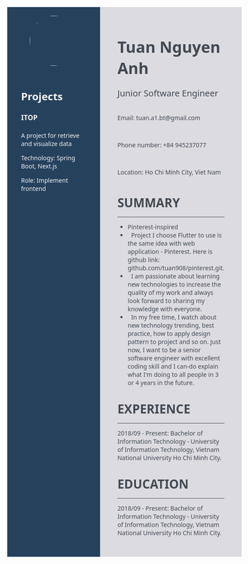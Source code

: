 <div style="font-family:'Noto Sans', sans-serif;color:#f3f3f3;display:flex;">
<div style="width: 30%;background-color:#26415c;padding: 0 2rem;">
<div style="display:flex;justify-content:center;align-items:center;padding: 20px;"><img src="./1328740.png" style="width:116px;height:116px;border-radius:50%;"></div>
<h1 style="font-size:24px;width: 100%">Projects</h1>
<div style="width:100%">
<h4 style="font-size: 16px">ITOP</h4>
<p style="width:100%">A project for retrieve and visualize data</p>
<p>Technology: Spring Boot, Next.js</p>
<p>Role: Implement frontend</p>
</div>
</div>
<div style="background-color:#dcdbe0;color:#424952;padding: 2rem 2.5rem;">

<div>
<p style="font-size:2.25rem;border:none;font-weight:bold;">Tuan Nguyen Anh</p>
<p style="font-weight:400;margin-top:-1rem;font-size:1.25rem">Junior Software Engineer</p>
<div style="display:flex; gap: 1rem; flex-wrap:wrap;">
<p>Email: tuan.a1.bt@gmail.com</p>
<p>Phone number:  +84 945237077</p>
<p>Location: Ho Chi Minh City, Viet Nam</p>
</div>

<div>
<p style="color:#d3d3s3;font-size:1.75rem;font-weight:bold;">SUMMARY</p>
<hr style="background-color:rgb(66, 73, 82);margin-top:-0.875rem;height: 0.005rem;">
<ul>
<li>Pinterest-inspired
</li>
<li><a style="margin-left:.5rem;color:white"></a>Project I choose Flutter to use is the same idea with web application - Pinterest. Here is github
link: github.com/tuan908/pinterest.git.
</li>
<li><a style="margin-left:.5rem;color:white"></a>I am passionate about learning new technologies to increase the quality of my work and always
look forward to sharing my knowledge with everyone.
</li>
<li><a style="margin-left:.5rem;color:white"></a>In my free time, I watch about new technology trending, best practice, how to apply design pattern to project and so on. Just now, I want to be a senior software engineer with excellent coding skill and I can-do explain what I'm doing to all people in 3 or 4 years in the future.
</li>
</ul>
</div>

<div>
<p style="color:#d3d3s3;font-size:1.75rem;margin-top:2rem;font-weight:bold">EXPERIENCE</p>
<hr style="background-color:rgb(66, 73, 82);margin-top:-0.875rem;height: 0.005rem;">
<p>2018/09 - Present: Bachelor of Information Technology - University of Information Technology,
Vietnam National University Ho Chi Minh City.</p>
</div>

<div>
<p style="color:#d3d3s3;font-size:1.75rem;margin-top:2rem;font-weight:bold">EDUCATION</p>
<hr style="background-color:rgb(66, 73, 82);margin-top:-0.875rem;height: 0.005rem;">
<p>2018/09 - Present: Bachelor of Information Technology - University of Information Technology,
Vietnam National University Ho Chi Minh City.</p>
</div>




</div>

